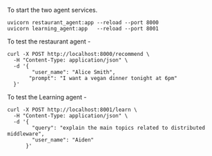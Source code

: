 To start the two agent services.

```
uvicorn restaurant_agent:app --reload --port 8000
uvicorn learning_agent:app   --reload --port 8001
```

To test the restaurant agent - 

```
curl -X POST http://localhost:8000/recommend \
  -H "Content-Type: application/json" \
  -d '{
        "user_name": "Alice Smith",
       "prompt": "I want a vegan dinner tonight at 6pm"
  }'
```

To test the Learning agent - 
```
curl -X POST http://localhost:8001/learn \
  -H "Content-Type: application/json" \
  -d '{
        "query": "explain the main topics related to distributed middleware",
        "user_name": "Aiden"
      }'
```

